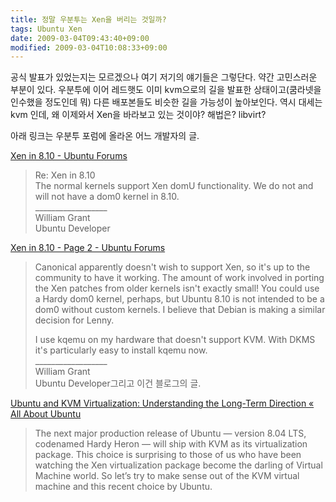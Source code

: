 ```yaml
---
title: 정말 우분투는 Xen을 버리는 것일까?
tags: Ubuntu Xen
date: 2009-03-04T09:43:40+09:00
modified: 2009-03-04T10:08:33+09:00
---
```

공식 발표가 있었는지는 모르겠으나 여기 저기의 얘기들은 그렇단다. 약간
고민스러운 부분이 있다. 우분투에 이어 레드햇도 이미 kvm으로의 길을
발표한 상태이고(쿰라넷을 인수했을 정도인데 뭐) 다른 배포본들도 비슷한
길을 가능성이 높아보인다. 역시 대세는 kvm 인데, 왜 이제와서 Xen을
바라보고 있는 것이야? 해법은? libvirt?  
  
아래 링크는 우분투 포럼에 올라온 어느 개발자의 글.  
  
[Xen in 8.10 - Ubuntu Forums](http://ubuntuforums.org/showthread.php?t=950636#6)

> Re: Xen in 8.10  
> The normal kernels support Xen domU functionality. We do not and will not have a dom0 kernel in 8.10.  
> \_\_\_\_\_\_\_\_\_\_\_\_\_\_\_\_\_\_  
> William Grant  
> Ubuntu Developer  

[Xen in 8.10 - Page 2 - Ubuntu Forums](http://ubuntuforums.org/showthread.php?t=950636&page=2#12)

> Canonical apparently doesn't wish to support Xen, so it's up to the community to have it working. The amount of work involved in porting the Xen patches from older kernels isn't exactly small! You could use a Hardy dom0 kernel, perhaps, but Ubuntu 8.10 is not intended to be a dom0 without custom kernels. I believe that Debian is making a similar decision for Lenny.  
>   
> I use kqemu on my hardware that doesn't support KVM. With DKMS it's particularly easy to install kqemu now.  
> \_\_\_\_\_\_\_\_\_\_\_\_\_\_\_\_\_\_  
> William Grant  
> Ubuntu Developer그리고 이건 블로그의 글.  

[Ubuntu and KVM Virtualization: Understanding the Long-Term Direction « All About Ubuntu](http://allaboutubuntu.wordpress.com/2008/02/27/ubuntu-and-kvm-virtualization-understanding-the-long-term-direction/)

> The next major production release of Ubuntu — version 8.04 LTS, codenamed Hardy Heron — will ship with KVM as its virtualization package. This choice is surprising to those of us who have been watching the Xen virtualization package become the darling of Virtual Machine world. So let’s try to make sense out of the KVM virtual machine and this recent choice by Ubuntu.

